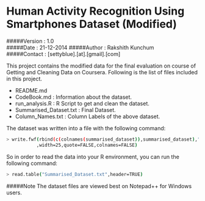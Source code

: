 # Human Activity Recognition Using Smartphones Dataset (Modified)
#####Version : 1.0  
#####Date : 21-12-2014
#####Author : Rakshith Kunchum  
#####Contact : [settyblue].[at].[gmail].[com]

This project contains the modified data for the final evaluation on course of Getting and Cleaning Data on Coursera.
Following is the list of files included in this project.
  - README.md 
  - CodeBook.md  : Information about the dataset.
  - run_analysis.R : R Script to get and clean the dataset.
  - Summarised_Dataset.txt : Final Dataset.
  - Column_Names.txt  : Column Labels of the above dataset.

The dataset was written into a file with the following command:
```sh
> write.fwf(rbind(c(colnames(summarised_dataset)),summarised_dataset),"Summarised_Dataset.txt"
           ,width=25,quote=FALSE,colnames=FALSE)
```
So in order to read the data into your R environment, you can run the following command:
```sh
> read.table("Summarised_Dataset.txt",header=TRUE)
```
#####Note 
The dataset files are viewed best on Notepad++ for Windows users.
